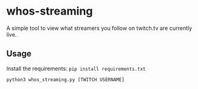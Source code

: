# whos-streaming
A simple tool to view what streamers you follow on twitch.tv are currently live.

## Usage

Install the requirements:
`pip install requirements.txt`

`python3 whos_streaming.py [TWITCH USERNAME]`
